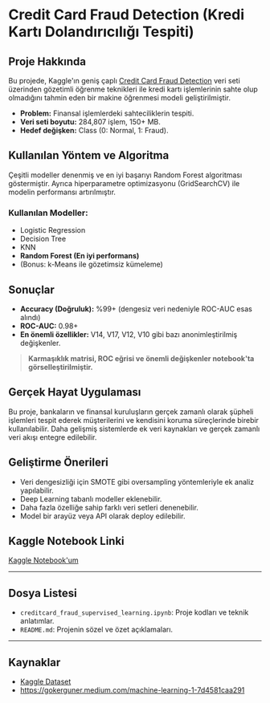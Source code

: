 # Credit Card Fraud Detection (Kredi Kartı Dolandırıcılığı Tespiti)

## Proje Hakkında

Bu projede, Kaggle'ın geniş çaplı [Credit Card Fraud Detection](https://www.kaggle.com/datasets/mlg-ulb/creditcardfraud) veri seti üzerinden gözetimli öğrenme teknikleri ile kredi kartı işlemlerinin sahte olup olmadığını tahmin eden bir makine öğrenmesi modeli geliştirilmiştir.

- **Problem:** Finansal işlemlerdeki sahteciliklerin tespiti.
- **Veri seti boyutu:** 284,807 işlem, 150+ MB.
- **Hedef değişken:** Class (0: Normal, 1: Fraud).

## Kullanılan Yöntem ve Algoritma

Çeşitli modeller denenmiş ve en iyi başarıyı Random Forest algoritması göstermiştir. Ayrıca hiperparametre optimizasyonu (GridSearchCV) ile modelin performansı artırılmıştır.

### Kullanılan Modeller:
- Logistic Regression
- Decision Tree
- KNN
- **Random Forest (En iyi performans)**
- (Bonus: k-Means ile gözetimsiz kümeleme)

## Sonuçlar

- **Accuracy (Doğruluk):** %99+ (dengesiz veri nedeniyle ROC-AUC esas alındı)
- **ROC-AUC:** 0.98+
- **En önemli özellikler:** V14, V17, V12, V10 gibi bazı anonimleştirilmiş değişkenler.

> **Karmaşıklık matrisi, ROC eğrisi ve önemli değişkenler notebook'ta görselleştirilmiştir.**

## Gerçek Hayat Uygulaması

Bu proje, bankaların ve finansal kuruluşların gerçek zamanlı olarak şüpheli işlemleri tespit ederek müşterilerini ve kendisini koruma süreçlerinde birebir kullanılabilir. Daha gelişmiş sistemlerde ek veri kaynakları ve gerçek zamanlı veri akışı entegre edilebilir.

## Geliştirme Önerileri

- Veri dengesizliği için SMOTE gibi oversampling yöntemleriyle ek analiz yapılabilir.
- Deep Learning tabanlı modeller eklenebilir.
- Daha fazla özelliğe sahip farklı veri setleri denenebilir.
- Model bir arayüz veya API olarak deploy edilebilir.

## Kaggle Notebook Linki

[Kaggle Notebook'um](https://www.kaggle.com/code/kenanaar/machine-learning-bootcamp-project/edit)

---

## Dosya Listesi

- `creditcard_fraud_supervised_learning.ipynb`: Proje kodları ve teknik anlatımlar.
- `README.md`: Projenin sözel ve özet açıklamaları.

---

## Kaynaklar

- [Kaggle Dataset](https://www.kaggle.com/datasets/mlg-ulb/creditcardfraud)
- https://gokerguner.medium.com/machine-learning-1-7d4581caa291
